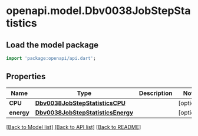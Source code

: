 # openapi.model.Dbv0038JobStepStatistics

## Load the model package
```dart
import 'package:openapi/api.dart';
```

## Properties
Name | Type | Description | Notes
------------ | ------------- | ------------- | -------------
**CPU** | [**Dbv0038JobStepStatisticsCPU**](Dbv0038JobStepStatisticsCPU.md) |  | [optional] 
**energy** | [**Dbv0038JobStepStatisticsEnergy**](Dbv0038JobStepStatisticsEnergy.md) |  | [optional] 

[[Back to Model list]](../README.md#documentation-for-models) [[Back to API list]](../README.md#documentation-for-api-endpoints) [[Back to README]](../README.md)



